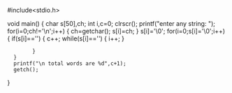 #include<stdio.h>

void main() 
{
    char s[50],ch;
    int i,c=0;
    clrscr();
    printf("enter any string: ");
    for(i=0;ch!='\n';i++)
    {
       ch=getchar();
       s[i]=ch;
    }
      s[i]='\0';
      for(i=0;s[i]='\0';i++)
       {
           if(s[i]=='')
           {
               c++;
               while(s[i]=='')
               {
                     i++;
                }
        
            }
      }
      printf("\n total words are %d",c+1);
      getch();
   
}
